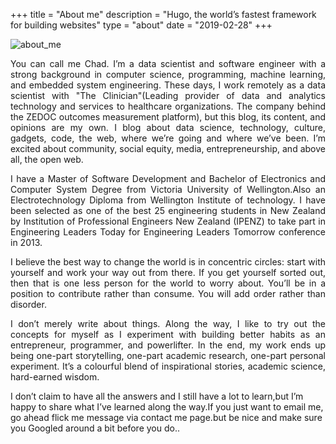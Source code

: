 +++
title = "About me"
description = "Hugo, the world’s fastest framework for building websites"
type = "about"
date = "2019-02-28"
+++

![about_me](/images/2019/about_me-2.png)

 <p style='text-align: justify;'>
You can call me Chad. I’m a data scientist and software engineer with a strong background in computer science, programming, machine learning, and embedded system engineering. These days, I work remotely as a data scientist with "The Clinician"(Leading provider of data and analytics technology and services to healthcare organizations. The company behind the ZEDOC outcomes measurement platform), but this blog, its content, and opinions are my own. I blog about data science, technology, culture, gadgets, code, the web, where we’re going and where we’ve been. I’m excited about community, social equity, media, entrepreneurship, and above all, the open web.
</p>

<p style='text-align: justify;'>
I have a Master of Software Development and Bachelor of Electronics and Computer System Degree from Victoria University of Wellington.Also an Electrotechnology Diploma from Wellington Institute of technology. I have been selected as one of the best 25 engineering students in New Zealand by Institution of Professional Engineers New Zealand (IPENZ) to take part in Engineering Leaders Today for Engineering Leaders Tomorrow conference in 2013.</p>

<p style='text-align: justify;'>
I believe the best way to change the world is in concentric circles: start with yourself and work your way out from there. If you get yourself sorted out, then that is one less person for the world to worry about. You’ll be in a position to contribute rather than consume. You will add order rather than disorder.</p>

<p style='text-align: justify;'>
I don’t merely write about things. Along the way, I like to try out the concepts for myself as I experiment with building better habits as an entrepreneur, programmer, and powerlifter. In the end, my work ends up being one-part storytelling, one-part academic research, one-part personal experiment. It’s a colourful blend of inspirational stories, academic science, hard-earned wisdom.</p>


I don’t claim to have all the answers and I still have a lot to learn,but I’m happy to share what I’ve learned along the way.If you just want to email me, go ahead flick me message via contact me page.but be nice and make sure you Googled around a bit before you do..</p>

